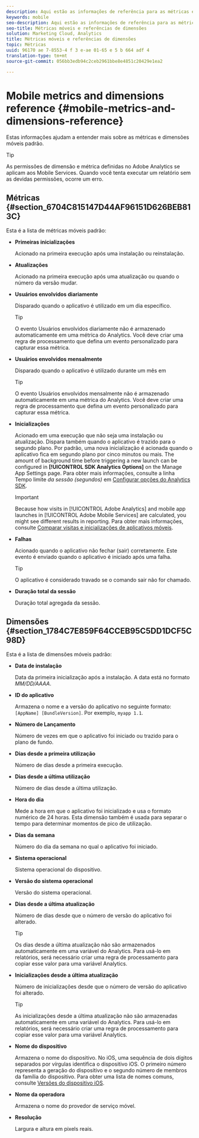 ```yaml
---
description: Aqui estão as informações de referência para as métricas e dimensões móveis padrão.
keywords: mobile
seo-description: Aqui estão as informações de referência para as métricas e dimensões móveis padrão.
seo-title: Métricas móveis e referências de dimensões
solution: Marketing Cloud, Analytics
title: Métricas móveis e referências de dimensões
topic: Métricas
uuid: 96170 ae 7-8553-4 f 3 e-ae 01-65 e 5 b 664 adf 4
translation-type: tm+mt
source-git-commit: 056bb3edb94c2ceb2961bbe8e4851c20429e1ea2

---
```



# Mobile metrics and dimensions reference {#mobile-metrics-and-dimensions-reference}

Estas informações ajudam a entender mais sobre as métricas e dimensões móveis padrão.

>[!TIP]
>
>As permissões de dimensão e métrica definidas no Adobe Analytics se aplicam aos Mobile Services. Quando você tenta executar um relatório sem as devidas permissões, ocorre um erro.

## Métricas {#section_6704C815147D44AF96151D626BEB813C}

Esta é a lista de métricas móveis padrão:

* **Primeiras inicializações**

   Acionado na primeira execução após uma instalação ou reinstalação.

* **Atualizações**

   Acionado na primeira execução após uma atualização ou quando o número da versão mudar.

* **Usuários envolvidos diariamente**

   Disparado quando o aplicativo é utilizado em um dia específico.

   >[!TIP]
   >O evento Usuários envolvidos diariamente não é armazenado automaticamente em uma métrica do Analytics. Você deve criar uma regra de processamento que defina um evento personalizado para capturar essa métrica.

* **Usuários envolvidos mensalmente**

   Disparado quando o aplicativo é utilizado durante um mês em

   >[!TIP]
   >O evento Usuários envolvidos mensalmente não é armazenado automaticamente em uma métrica do Analytics. Você deve criar uma regra de processamento que defina um evento personalizado para capturar essa métrica.

* **Inicializações**

   Acionado em uma execução que não seja uma instalação ou atualização. Dispara também quando o aplicativo é trazido para o segundo plano. Por padrão, uma nova inicialização é acionada quando o aplicativo fica em segundo plano por cinco minutos ou mais. The amount of background time before triggering a new launch can be configured in **[!UICONTROL SDK Analytics Options]** on the Manage App Settings page. Para obter mais informações, consulte a linha Tempo limite *da sessão (segundos)* em [Configurar opções do Analytics SDK](/help/using/c-manage-app-settings/c-mob-confg-app/t-config-analytics/t-config-analytics.md).

   >[!IMPORTANT]
   >Because how visits in [!UICONTROL Adobe Analytics] and mobile app launches in [!UICONTROL Adobe Mobile Services] are calculated, you might see different results in reporting. Para obter mais informações, consulte [Comparar visitas e inicializações de aplicativos móveis](https://helpx.adobe.com/analytics/kb/compare-visits-and-mobile-app-launches.html).

* **Falhas**

   Acionado quando o aplicativo não fechar (sair) corretamente. Este evento é enviado quando o aplicativo é iniciado após uma falha.

   >[!TIP]
   >O aplicativo é considerado travado se o comando sair não for chamado.

* **Duração total da sessão**

   Duração total agregada da sessão.

## Dimensões {#section_1784C7E859F64CCEB95C5DD1DCF5C98D}

Esta é a lista de dimensões móveis padrão:

* **Data de instalação**

   Data da primeira inicialização após a instalação. A data está no formato *MM/DD/AAAA*.

* **ID do aplicativo**

   Armazena o nome e a versão do aplicativo no seguinte formato: `[AppName] [BundleVersion]`. Por exemplo, `myapp 1.1`.

* **Número de Lançamento**

   Número de vezes em que o aplicativo foi iniciado ou trazido para o plano de fundo.

* **Dias desde a primeira utilização**

   Número de dias desde a primeira execução.

* **Dias desde a última utilização**

   Número de dias desde a última utilização.

* **Hora do dia**

   Mede a hora em que o aplicativo foi inicializado e usa o formato numérico de 24 horas. Esta dimensão também é usada para separar o tempo para determinar momentos de pico de utilização.

* **Dias da semana**

   Número do dia da semana no qual o aplicativo foi iniciado.

* **Sistema operacional**

   Sistema operacional do dispositivo.

* **Versão do sistema operacional**

   Versão do sistema operacional.

* **Dias desde a última atualização**

   Número de dias desde que o número de versão do aplicativo foi alterado.

   >[!TIP]
   >
   >Os dias desde a última atualização não são armazenados automaticamente em uma variável do Analytics. Para usá-lo em relatórios, será necessário criar uma regra de processamento para copiar esse valor para uma variável Analytics.

* **Inicializações desde a última atualização**

   Número de inicializações desde que o número de versão do aplicativo foi alterado.

   >[!TIP]
   >
   >As inicializações desde a última atualização não são armazenadas automaticamente em uma variável do Analytics. Para usá-lo em relatórios, será necessário criar uma regra de processamento para copiar esse valor para uma variável Analytics.

* **Nome do dispositivo**

   Armazena o nome do dispositivo. No iOS, uma sequência de dois dígitos separados por vírgulas identifica o dispositivo iOS. O primeiro número representa a geração do dispositivo e o segundo número de membros da família do dispositivo. Para obter uma lista de nomes comuns, consulte [Versões do dispositivo iOS](/help/ios/reference/device-versions.md).

* **Nome da operadora**

   Armazena o nome do provedor de serviço móvel.

* **Resolução**

   Largura e altura em pixels reais.
